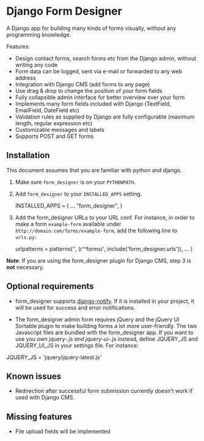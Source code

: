 Django Form Designer
====================

A Django app for building many kinds of forms visually, without any programming knowledge.

Features:

* Design contact forms, search forms etc from the Django admin, without writing any code
* Form data can be logged, sent via e-mail or forwarded to any web address
* Integration with Django CMS (add forms to any page)
* Use drag & drop to change the position of your form fields
* Fully collapsible admin interface for better overview over your form 
* Implements many form fields included with Django (TextField, EmailField, DateField etc)
* Validation rules as supplied by Django are fully configurable (maximum length, regular expression etc) 
* Customizable messages and labels
* Supports POST and GET forms

Installation
------------

This document assumes that you are familiar with python and django.

1. Make sure `form_designer` is on your `PYTHONPATH`.

2. Add `form_designer` to your `INSTALLED_APPS` setting.

    INSTALLED_APPS = (
        ...
        "form_designer",
    )
    
3. Add the form_designer URLs to your URL conf. For instance, in order to make a form `example-form` available under `http://domain.com/forms/example-form`, add the following line to `urls.py`:

    urlpatterns = patterns('',
        (r'^forms/', include('form_designer.urls')),
        ...
    )

__Note__: If you are using the form_designer plugin for Django CMS, step 3 is __not__ necessary.

Optional requirements
---------------------

* form_designer supports [django-notify](http://code.google.com/p/django-notify/). If it is installed in your project, it will be used for success and error notifications. 

* The form_designer admin form requires jQuery and the jQuery UI Sortable plugin to make building forms a lot more user-friendly. The two Javascript files are bundled with the form_designer app. If you want to use you own jquery-*.js and jquery-ui-*.js instead, define JQUERY_JS and JQUERY_UI_JS in your settings file. For instance:

JQUERY_JS = 'jquery/jquery-latest.js'

Known issues
------------

* Redirection after successful form submission currently doesn't work if used with Django CMS.

Missing features
----------------

* File upload fields will be implemented
